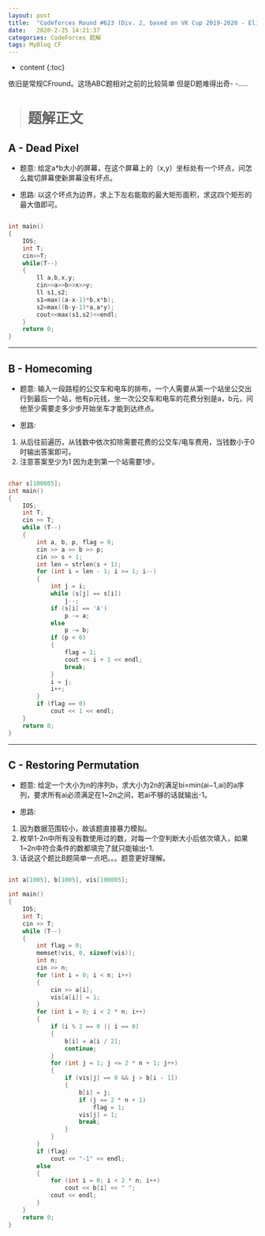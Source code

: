 ```yaml
---
layout: post
title:  "Codeforces Round #623 (Div. 2, based on VK Cup 2019-2020 - Elimination Round, Engine) 题解"
date:   2020-2-25 14:21:37
categories: CodeForces 题解
tags: MyBlog CF 
---
```


* content
{:toc}

依旧是常规CFround。这场ABC题相对之前的比较简单 但是D题难得出奇- -.....






> # 题解正文

## A - Dead Pixel

* 题意:
给定a*b大小的屏幕，在这个屏幕上的（x,y）坐标处有一个坏点，问怎么裁切屏幕使新屏幕没有坏点。

* 思路:
以这个坏点为边界，求上下左右能取的最大矩形面积，求这四个矩形的最大值即可。

```c++

int main()
{
    IOS;
    int T;
    cin>>T;
    while(T--)
    {
        ll a,b,x,y;
        cin>>a>>b>>x>>y;
        ll s1,s2;
        s1=max((a-x-1)*b,x*b);
        s2=max((b-y-1)*a,a*y);
        cout<<max(s1,s2)<<endl;
    }
    return 0;
}

```

---

## B - Homecoming

* 题意:
输入一段路程的公交车和电车的排布，一个人需要从第一个站坐公交出行到最后一个站，他有p元钱，坐一次公交车和电车的花费分别是a，b元，问他至少需要走多少步开始坐车才能到达终点。

* 思路:
1. 从后往前遍历，从钱数中依次扣除需要花费的公交车/电车费用，当钱数小于0时输出答案即可。
2. 注意答案至少为1 因为走到第一个站需要1步。

```c++

char s[100005];
int main()
{
    IOS;
    int T;
    cin >> T;
    while (T--)
    {
        int a, b, p, flag = 0;
        cin >> a >> b >> p;
        cin >> s + 1;
        int len = strlen(s + 1);
        for (int i = len - 1; i >= 1; i--)
        {
            int j = i;
            while (s[j] == s[i])
                j--;
            if (s[i] == 'A')
                p -= a;
            else
                p -= b;
            if (p < 0)
            {
                flag = 1;
                cout << i + 1 << endl;
                break;
            }
            i = j;
            i++;
        }
        if (flag == 0)
            cout << 1 << endl;
    }
    return 0;
}

```

---

## C - Restoring Permutation

* 题意:
给定一个大小为n的序列b，求大小为2n的满足bi=min(ai−1,ai)的a序列，要求所有ai必须满足在1~2n之间，若ai不够的话就输出-1。


* 思路:
1. 因为数据范围较小，故该题直接暴力模拟。
2. 枚举1-2n中所有没有数使用过的数，对每一个空判断大小后依次填入，如果1~2n中符合条件的数都填完了就只能输出-1.
3. 话说这个题比B题简单一点吧。。。题意更好理解。

```c++

int a[1005], b[1005], vis[100005];

int main()
{
    IOS;
    int T;
    cin >> T;
    while (T--)
    {
        int flag = 0;
        memset(vis, 0, sizeof(vis));
        int n;
        cin >> n;
        for (int i = 0; i < n; i++)
        {
            cin >> a[i];
            vis[a[i]] = 1;
        }
        for (int i = 0; i < 2 * n; i++)
        {
            if (i % 2 == 0 || i == 0)
            {
                b[i] = a[i / 2];
                continue;
            }
            for (int j = 1; j <= 2 * n + 1; j++)
            {
                if (vis[j] == 0 && j > b[i - 1])
                {
                    b[i] = j;
                    if (j == 2 * n + 1)
                        flag = 1;
                    vis[j] = 1;
                    break;
                }
            }
        }
        if (flag)
            cout << "-1" << endl;
        else
        {
            for (int i = 0; i < 2 * n; i++)
                cout << b[i] << " ";
            cout << endl;
        }
    }
    return 0;
}

```
